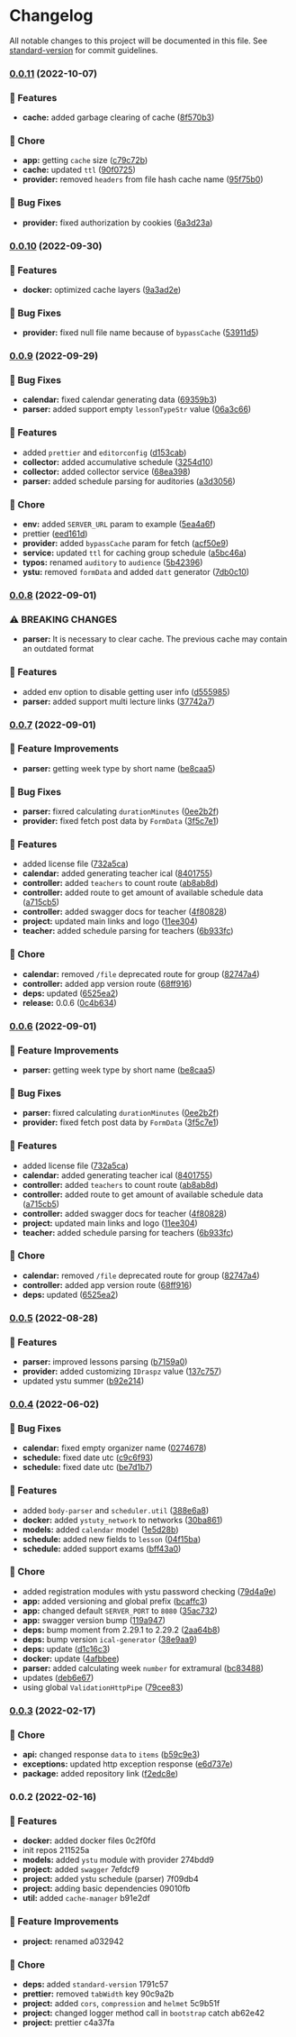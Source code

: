 # Changelog

All notable changes to this project will be documented in this file. See [standard-version](https://github.com/conventional-changelog/standard-version) for commit guidelines.

### [0.0.11](https://github.com/YSTUty/ystuty-parser/compare/v0.0.10...v0.0.11) (2022-10-07)


### 🚀 Features

* **cache:** added garbage clearing of cache ([8f570b3](https://github.com/YSTUty/ystuty-parser/commit/8f570b3a0f5877d6f92bdb8ede222829f844c0c5))


### 🧹 Chore

* **app:** getting `cache` size ([c79c72b](https://github.com/YSTUty/ystuty-parser/commit/c79c72bf00c67d0b8ec69add8facbf3db93ef0ea))
* **cache:** updated `ttl` ([90f0725](https://github.com/YSTUty/ystuty-parser/commit/90f07254aa06be93d14301c0d215bc39bc6c57c1))
* **provider:** removed `headers` from file hash cache name ([95f75b0](https://github.com/YSTUty/ystuty-parser/commit/95f75b0d55c8215942d0f98d2170fcbd2c38cc2e))


### 🐛 Bug Fixes

* **provider:** fixed authorization by cookies ([6a3d23a](https://github.com/YSTUty/ystuty-parser/commit/6a3d23a9eb3003463100ba51a996900559f2d640))

### [0.0.10](https://github.com/YSTUty/ystuty-parser/compare/v0.0.9...v0.0.10) (2022-09-30)


### 🚀 Features

* **docker:** optimized cache layers ([9a3ad2e](https://github.com/YSTUty/ystuty-parser/commit/9a3ad2e91ee642a548bec3daf01da65ae8c393c2))


### 🐛 Bug Fixes

* **provider:** fixed null file name because of `bypassCache` ([53911d5](https://github.com/YSTUty/ystuty-parser/commit/53911d58984e4a52803f06ba34a0fcc8846841b2))

### [0.0.9](https://github.com/YSTUty/ystuty-parser/compare/v0.0.8...v0.0.9) (2022-09-29)


### 🐛 Bug Fixes

* **calendar:** fixed calendar generating data ([69359b3](https://github.com/YSTUty/ystuty-parser/commit/69359b3fd856aaa20634a960856504c7db20b661))
* **parser:** added support empty `lessonTypeStr` value ([06a3c66](https://github.com/YSTUty/ystuty-parser/commit/06a3c66d27d0b0633751868fcd552c8cc6627e6a))


### 🚀 Features

* added `prettier` and `editorconfig` ([d153cab](https://github.com/YSTUty/ystuty-parser/commit/d153cab8847a285515346ccc52447aa68188e6e5))
* **collector:** added accumulative schedule ([3254d10](https://github.com/YSTUty/ystuty-parser/commit/3254d107298851cd50c8f3bbd1086c774006fc46))
* **collector:** added collector service ([68ea398](https://github.com/YSTUty/ystuty-parser/commit/68ea398e31bae7fa2064274a87297b4c6d6c7c43))
* **parser:** added schedule parsing for auditories ([a3d3056](https://github.com/YSTUty/ystuty-parser/commit/a3d3056d810f006d85bbdab363b9cfb537c92d18))


### 🧹 Chore

* **env:** added `SERVER_URL` param to example ([5ea4a6f](https://github.com/YSTUty/ystuty-parser/commit/5ea4a6fe9e86b55d0ea84a24cb1e98487a3f69b1))
* prettier ([eed161d](https://github.com/YSTUty/ystuty-parser/commit/eed161d15eaa22e855fbbd105fbbc9e188502115))
* **provider:** added `bypassCache` param for fetch ([acf50e9](https://github.com/YSTUty/ystuty-parser/commit/acf50e951df89e93ce24306aebe65d034e468870))
* **service:** updated `ttl` for caching group schedule ([a5bc46a](https://github.com/YSTUty/ystuty-parser/commit/a5bc46a1dbb6643c78212ab450e294d8a239ad85))
* **typos:** renamed `auditory` to `audience` ([5b42396](https://github.com/YSTUty/ystuty-parser/commit/5b42396d1cc467b33aa9e9c81d5686d5feb000f9))
* **ystu:** removed `formData` and added `datt` generator ([7db0c10](https://github.com/YSTUty/ystuty-parser/commit/7db0c10c9bf01b395061d71120e8e5028014c829))

### [0.0.8](https://github.com/YSTUty/ystuty-parser/compare/v0.0.7...v0.0.8) (2022-09-01)


### ⚠ BREAKING CHANGES

* **parser:** It is necessary to clear cache. The previous cache may contain an outdated format

### 🚀 Features

* added env option to disable getting user info ([d555985](https://github.com/YSTUty/ystuty-parser/commit/d55598556463737996801a93a980787aa4810a2a))
* **parser:** added support multi lecture links ([37742a7](https://github.com/YSTUty/ystuty-parser/commit/37742a73c8315241f74245b2df542c047e94c906))

### [0.0.7](https://github.com/YSTUty/ystuty-parser/compare/v0.0.5...v0.0.7) (2022-09-01)


### 🌟 Feature Improvements

* **parser:** getting week type by short name ([be8caa5](https://github.com/YSTUty/ystuty-parser/commit/be8caa5d8c533ff72f2d1b18e71f428eb4f0a095))


### 🐛 Bug Fixes

* **parser:** fixred calculating `durationMinutes` ([0ee2b2f](https://github.com/YSTUty/ystuty-parser/commit/0ee2b2f4274c87af94d01e23358ade3ef2e4a5af))
* **provider:** fixed fetch post data by `FormData` ([3f5c7e1](https://github.com/YSTUty/ystuty-parser/commit/3f5c7e139400a8f06b879efeec13c0653deade2a))


### 🚀 Features

* added license file ([732a5ca](https://github.com/YSTUty/ystuty-parser/commit/732a5cadbc8a259b5ba6a0cabe5ffaf02dec8979))
* **calendar:** added generating teacher ical ([8401755](https://github.com/YSTUty/ystuty-parser/commit/840175530eef63c0b56aee9d04c10292b3cf6aab))
* **controller:** added `teachers` to count route ([ab8ab8d](https://github.com/YSTUty/ystuty-parser/commit/ab8ab8de2e476f905447c48db9257e4cd4ce5114))
* **controller:** added route to get amount of available schedule data ([a715cb5](https://github.com/YSTUty/ystuty-parser/commit/a715cb5524f546bc6bd1bc2740ba7c11715b32e8))
* **controller:** added swagger docs for teacher ([4f80828](https://github.com/YSTUty/ystuty-parser/commit/4f808288534088ff0df6bbe67d6b6962f4f38a5a))
* **project:** updated main links and logo ([11ee304](https://github.com/YSTUty/ystuty-parser/commit/11ee304362b4a4a9e6f1e8fea16f4aefb00c96d6))
* **teacher:** added schedule parsing for teachers ([6b933fc](https://github.com/YSTUty/ystuty-parser/commit/6b933fcbc14c8bf57167e83ef25a83ce73e778bd))


### 🧹 Chore

* **calendar:** removed `/file` deprecated route for group ([82747a4](https://github.com/YSTUty/ystuty-parser/commit/82747a4b88c352684df7e1f70ae8bafa02eaab06))
* **controller:** added app version route ([68ff916](https://github.com/YSTUty/ystuty-parser/commit/68ff9168de52b61cf3c20e3e55c1439f700fc3ef))
* **deps:** updated ([6525ea2](https://github.com/YSTUty/ystuty-parser/commit/6525ea24021c4a99e7df74ac2cd64f73a39317bb))
* **release:** 0.0.6 ([0c4b634](https://github.com/YSTUty/ystuty-parser/commit/0c4b6342bedffbfe3e038b1b755ed63b5b03d915))

### [0.0.6](https://github.com/YSTUty/ystuty-parser/compare/v0.0.5...v0.0.6) (2022-09-01)


### 🌟 Feature Improvements

* **parser:** getting week type by short name ([be8caa5](https://github.com/YSTUty/ystuty-parser/commit/be8caa5d8c533ff72f2d1b18e71f428eb4f0a095))


### 🐛 Bug Fixes

* **parser:** fixred calculating `durationMinutes` ([0ee2b2f](https://github.com/YSTUty/ystuty-parser/commit/0ee2b2f4274c87af94d01e23358ade3ef2e4a5af))
* **provider:** fixed fetch post data by `FormData` ([3f5c7e1](https://github.com/YSTUty/ystuty-parser/commit/3f5c7e139400a8f06b879efeec13c0653deade2a))


### 🚀 Features

* added license file ([732a5ca](https://github.com/YSTUty/ystuty-parser/commit/732a5cadbc8a259b5ba6a0cabe5ffaf02dec8979))
* **calendar:** added generating teacher ical ([8401755](https://github.com/YSTUty/ystuty-parser/commit/840175530eef63c0b56aee9d04c10292b3cf6aab))
* **controller:** added `teachers` to count route ([ab8ab8d](https://github.com/YSTUty/ystuty-parser/commit/ab8ab8de2e476f905447c48db9257e4cd4ce5114))
* **controller:** added route to get amount of available schedule data ([a715cb5](https://github.com/YSTUty/ystuty-parser/commit/a715cb5524f546bc6bd1bc2740ba7c11715b32e8))
* **controller:** added swagger docs for teacher ([4f80828](https://github.com/YSTUty/ystuty-parser/commit/4f808288534088ff0df6bbe67d6b6962f4f38a5a))
* **project:** updated main links and logo ([11ee304](https://github.com/YSTUty/ystuty-parser/commit/11ee304362b4a4a9e6f1e8fea16f4aefb00c96d6))
* **teacher:** added schedule parsing for teachers ([6b933fc](https://github.com/YSTUty/ystuty-parser/commit/6b933fcbc14c8bf57167e83ef25a83ce73e778bd))


### 🧹 Chore

* **calendar:** removed `/file` deprecated route for group ([82747a4](https://github.com/YSTUty/ystuty-parser/commit/82747a4b88c352684df7e1f70ae8bafa02eaab06))
* **controller:** added app version route ([68ff916](https://github.com/YSTUty/ystuty-parser/commit/68ff9168de52b61cf3c20e3e55c1439f700fc3ef))
* **deps:** updated ([6525ea2](https://github.com/YSTUty/ystuty-parser/commit/6525ea24021c4a99e7df74ac2cd64f73a39317bb))

### [0.0.5](https://github.com/yaponyal/ystuty-parser/compare/v0.0.4...v0.0.5) (2022-08-28)


### 🚀 Features

* **parser:** improved lessons parsing ([b7159a0](https://github.com/yaponyal/ystuty-parser/commit/b7159a0aab4257809ddcd062f84a5db8731cbe0f))
* **provider:** added customizing `IDraspz` value ([137c757](https://github.com/yaponyal/ystuty-parser/commit/137c757d1b6f8049efe533a0c6fba8b925e60a1b))
* updated ystu summer ([b92e214](https://github.com/yaponyal/ystuty-parser/commit/b92e214338f7da0d92b391beee8fd8901f2e3182))

### [0.0.4](https://github.com/yaponyal/ystuty-parser/compare/v0.0.3...v0.0.4) (2022-06-02)


### 🐛 Bug Fixes

* **calendar:** fixed empty organizer name ([0274678](https://github.com/yaponyal/ystuty-parser/commit/0274678bd2d733d7518709a55e22bdb09bbbd300))
* **schedule:** fixed date utc ([c9c6f93](https://github.com/yaponyal/ystuty-parser/commit/c9c6f9381bb378019d7ba876b219f659935d8385))
* **schedule:** fixed date utc ([be7d1b7](https://github.com/yaponyal/ystuty-parser/commit/be7d1b72e4edf2a3d7d1034afdaa59244b7f4ed0))


### 🚀 Features

* added `body-parser` and `scheduler.util` ([388e6a8](https://github.com/yaponyal/ystuty-parser/commit/388e6a8d5f746caf9dfb1e4411d6ff1ab764adbc))
* **docker:** added `ystuty_network` to networks ([30ba861](https://github.com/yaponyal/ystuty-parser/commit/30ba8616d3df008c66d796c21d87670405e595be))
* **models:** added `calendar` model ([1e5d28b](https://github.com/yaponyal/ystuty-parser/commit/1e5d28b19839f643e79bd27cfb1600a624721239))
* **schedule:** added new fields to `lesson` ([04f15ba](https://github.com/yaponyal/ystuty-parser/commit/04f15ba1d103938e9b07c8d2e7f3f6d6526957b9))
* **schedule:** added support exams ([bff43a0](https://github.com/yaponyal/ystuty-parser/commit/bff43a026b3cee32a7e9d67fd424e602806b0b84))


### 🧹 Chore

* added registration modules with ystu password checking ([79d4a9e](https://github.com/yaponyal/ystuty-parser/commit/79d4a9e7d2a9aef66c8ccf703e3ae0e74541d02a))
* **app:** added versioning and global prefix ([bcaffc3](https://github.com/yaponyal/ystuty-parser/commit/bcaffc38ad469373d728b9238f1729eaf2a572e6))
* **app:** changed default `SERVER_PORT` to `8080` ([35ac732](https://github.com/yaponyal/ystuty-parser/commit/35ac732ad415e4f1802fe85b7b5457812d14ecd6))
* **app:** swagger version bump ([119a947](https://github.com/yaponyal/ystuty-parser/commit/119a947f26b05b9900b4e2614a08751a692d839c))
* **deps:** bump moment from 2.29.1 to 2.29.2 ([2aa64b8](https://github.com/yaponyal/ystuty-parser/commit/2aa64b821686af381f8ee3c00ff2c80107554b8a))
* **deps:** bump version `ical-generator` ([38e9aa9](https://github.com/yaponyal/ystuty-parser/commit/38e9aa912063f60fbeaf91889a28f597ab09f365))
* **deps:** update ([d1c16c3](https://github.com/yaponyal/ystuty-parser/commit/d1c16c3f665d628ffeef9cfa1bcede777d79e384))
* **docker:** update ([4afbbee](https://github.com/yaponyal/ystuty-parser/commit/4afbbeec5871417728345e1f15684f93d44478f4))
* **parser:** added calculating week `number` for extramural ([bc83488](https://github.com/yaponyal/ystuty-parser/commit/bc834881145791edabbb5ff9a5ced6ce14fb97ed))
* updates ([deb6e67](https://github.com/yaponyal/ystuty-parser/commit/deb6e6731bb7b68325cc3b6c7f1317348ce3e8f9))
* using global `ValidationHttpPipe` ([79cee83](https://github.com/yaponyal/ystuty-parser/commit/79cee8306b5dbccf5bcf511612c79738579a1bfe))

### [0.0.3](https://github.com/yaponyal/ystuty-parser/compare/v0.0.2...v0.0.3) (2022-02-17)


### 🧹 Chore

* **api:** changed response `data` to `items` ([b59c9e3](https://github.com/yaponyal/ystuty-parser/commit/b59c9e372ee476ef1b4e6511e5609d57490dda3b))
* **exceptions:** updated http exception response ([e6d737e](https://github.com/yaponyal/ystuty-parser/commit/e6d737e651ee742625853c21aab348993938c910))
* **package:** added repository link ([f2edc8e](https://github.com/yaponyal/ystuty-parser/commit/f2edc8e2cd471d9a3eec27d0363739d2b8589464))

### 0.0.2 (2022-02-16)


### 🚀 Features

* **docker:** added docker files 0c2f0fd
* init repos 211525a
* **models:** added `ystu` module with provider 274bdd9
* **project:** added `swagger` 7efdcf9
* **project:** added ystu schedule (parser) 7f09db4
* **project:** adding basic dependencies 09010fb
* **util:** added `cache-manager` b91e2df


### 🌟 Feature Improvements

* **project:** renamed a032942


### 🧹 Chore

* **deps:** added `standard-version` 1791c57
* **prettier:** removed `tabWidth` key 90c9a2b
* **project:** added `cors`, `compression` and `helmet` 5c9b51f
* **project:** changed logger method call in `bootstrap` catch ab62e42
* **project:** prettier c4a37fa
